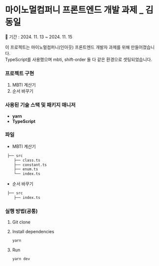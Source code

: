 # 마이노멀컴퍼니 프론트엔드 개발 과제 \_ 김동일

📆 기간 : 2024. 11. 13 ~ 2024. 11. 15 <br>

이 프로젝트는 마이노멀컴퍼니(인아웃) 프론트엔드 개발자 과제를 위해 만들어졌습니다. <br>
TypeScript를 사용했으며 mbti, shift-order 둘 다 같은 환경으로 셋팅되었습니다. <br>

### 프로젝트 구현

1. MBTI 계산기
2. 순서 바꾸기

### 사용된 기술 스택 및 패키지 매니저

- **yarn**
- **TypeScript**

### 파일

- MBTI 계산기

```bash
 ├── src
    ├── class.ts
    ├── constant.ts
    ├── enum.ts
    └── index.ts
```

- 순서 바꾸기

```bash
 ├── src
    ├── index.ts
```

### 실행 방법(공통)

1. Git clone

2. Install dependencies

   ```bash
   yarn
   ```

3. Run

   ```bash
   yarn dev
   ```
